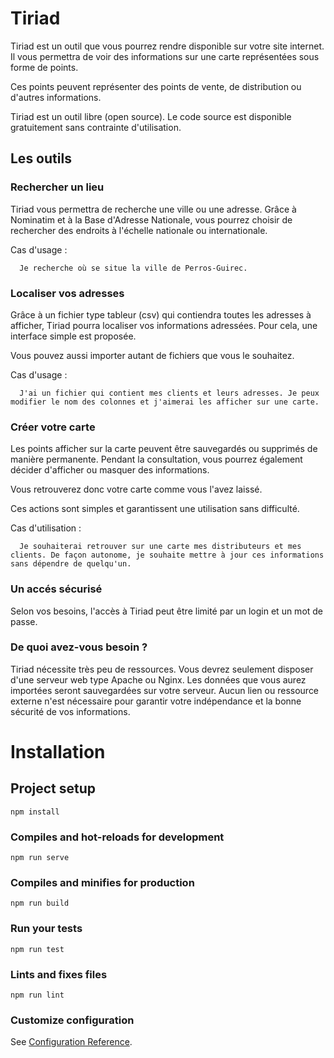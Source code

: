 # Tiriad

Tiriad est un outil que vous pourrez rendre disponible sur votre site internet. Il vous permettra de voir des informations sur une carte représentées sous forme de points.

Ces points peuvent représenter des points de vente, de distribution ou d'autres informations.

Tiriad est un outil libre (open source). Le code source est disponible gratuitement sans contrainte d'utilisation.


## Les outils

### Rechercher un lieu
Tiriad vous permettra de recherche une ville ou une adresse. Grâce à Nominatim et à la Base d'Adresse Nationale, vous pourrez choisir de rechercher des endroits à l'échelle nationale ou internationale.

Cas d'usage : 
```
  Je recherche où se situe la ville de Perros-Guirec.
```

### Localiser vos adresses
Grâce à un fichier type tableur (csv) qui contiendra toutes les adresses à afficher, Tiriad pourra localiser vos informations adressées. Pour cela, une interface simple est proposée.

Vous pouvez aussi importer autant de fichiers que vous le souhaitez.

Cas d'usage : 
```
  J'ai un fichier qui contient mes clients et leurs adresses. Je peux modifier le nom des colonnes et j'aimerai les afficher sur une carte.
 ```

### Créer votre carte

Les points afficher sur la carte peuvent être sauvegardés ou supprimés de manière permanente. Pendant la consultation, vous pourrez également décider d'afficher ou masquer des informations.

Vous retrouverez donc votre carte comme vous l'avez laissé.

Ces actions sont simples et garantissent une utilisation sans difficulté.

Cas d'utilisation :
```
  Je souhaiterai retrouver sur une carte mes distributeurs et mes clients. De façon autonome, je souhaite mettre à jour ces informations sans dépendre de quelqu'un.
  ```

### Un accés sécurisé

Selon vos besoins, l'accès à Tiriad peut être limité par un login et un mot de passe.

### De quoi avez-vous besoin ?

Tiriad nécessite très peu de ressources. Vous devrez seulement disposer d'une serveur web type Apache ou Nginx.
Les données que vous aurez importées seront sauvegardées sur votre serveur. Aucun lien ou ressource externe n'est nécessaire pour garantir votre indépendance et la bonne sécurité de vos informations.








# Installation

## Project setup
```
npm install
```

### Compiles and hot-reloads for development
```
npm run serve
```

### Compiles and minifies for production
```
npm run build
```

### Run your tests
```
npm run test
```

### Lints and fixes files
```
npm run lint
```

### Customize configuration
See [Configuration Reference](https://cli.vuejs.org/config/).
